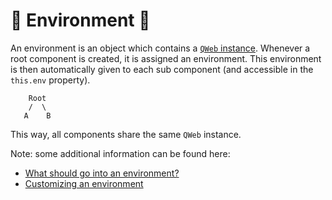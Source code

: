 # 🦉 Environment 🦉

An environment is an object which contains a [`QWeb` instance](qweb.md). Whenever a root component is created, it is assigned an environment. This environment
is then automatically given to each sub component (and accessible in the `this.env` property).

```
    Root
    /  \
   A    B
```

This way, all components share the same `QWeb` instance.

Note: some additional information can be found here:

- [What should go into an environment?](../learning/environment.md)
- [Customizing an environment](config.md#env)

